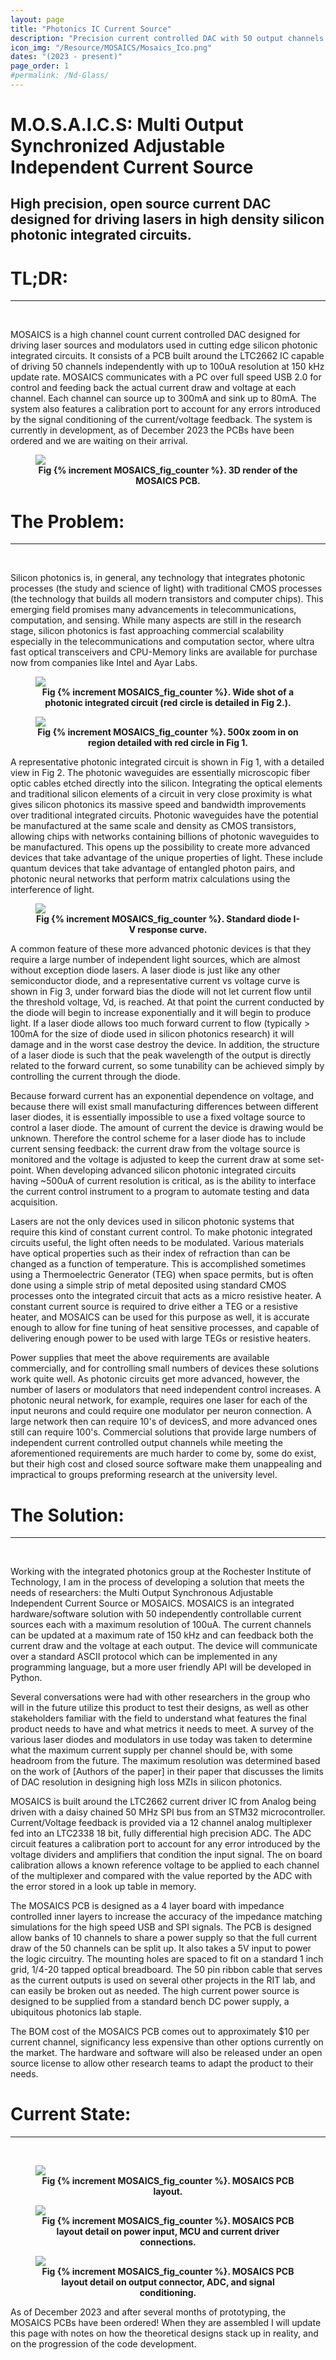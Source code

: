 ```yaml
---
layout: page
title: "Photonics IC Current Source"
description: "Precision current controlled DAC with 50 output channels for development and testing of silicon photonic circuits."
icon_img: "/Resource/MOSAICS/Mosaics_Ico.png"
dates: "(2023 - present)"
page_order: 1
#permalink: /Nd-Glass/
---
```


# M.O.S.A.I.C.S: Multi Output Synchronized Adjustable Independent Current Source
## High precision, open source current DAC designed for driving lasers in high density silicon photonic integrated circuits.        

# TL;DR:
***
<br>

MOSAICS is a high channel count current controlled DAC designed for driving laser sources and modulators used in cutting edge silicon photonic integrated circuits. It consists of a PCB built around the LTC2662 IC capable of driving 50 channels independently with up to 100uA resolution at 150 kHz update rate. MOSAICS communicates with a PC over full speed USB 2.0 for control and feeding back the actual current draw and voltage at each channel. Each channel can source up to 300mA and sink up to 80mA. The system also features a calibration port to account for any errors introduced by the signal conditioning of the current/voltage feedback. The system is currently in development, as of December 2023 the PCBs have been ordered and we are waiting on their arrival. 

<figure>
<center><img src="/Resource/MOSAICS/MOSAICS_Full_Crop.png" style="max-width:50%; min-width:600px; height:auto" class="center"></center>
<figcaption align="center"><b>Fig {% increment MOSAICS_fig_counter %}. 3D render of the MOSAICS PCB.</b></figcaption>
</figure>

# The Problem:
***
<br>

Silicon photonics is, in general, any technology that integrates photonic processes (the study and science of light) with traditional CMOS processes (the technology that builds all modern transistors and computer chips). This emerging field promises many advancements in telecommunications, computation, and sensing. While many aspects are still in the research stage, silicon photonics is fast approaching commercial scalability especially in the telecommunications and computation sector, where ultra fast optical transceivers and CPU-Memory links are available for purchase now from companies like Intel and Ayar Labs. 

<figure>
<center><img src="/Resource/MOSAICS/PIC_Wide.svg" style="max-width:50%; min-width:600px; height:auto" class="center"></center>
<figcaption align="center"><b>Fig {% increment MOSAICS_fig_counter %}. Wide shot of a photonic integrated circuit (red circle is detailed in Fig 2.).</b></figcaption>
</figure>

<figure>
<center><img src="/Resource/MOSAICS/PIC_Detail.svg" style="max-width:50%; min-width:600px; height:auto" class="center"></center>
<figcaption align="center"><b>Fig {% increment MOSAICS_fig_counter %}. 500x zoom in on region detailed with red circle in Fig 1.</b></figcaption>
</figure>

A representative photonic integrated circuit is shown in Fig 1, with a detailed view in Fig 2. The photonic waveguides are essentially microscopic fiber optic cables etched directly into the silicon. Integrating the optical elements and traditional silicon elements of a circuit in very close proximity is what gives silicon photonics its massive speed and bandwidth improvements over traditional integrated circuits. Photonic waveguides have the potential be manufactured at the same scale and density as CMOS transistors, allowing chips with networks containing billions of photonic waveguides to be manufactured. This opens up the possibility to create more advanced devices that take advantage of the unique properties of light. These include quantum devices that take advantage of entangled photon pairs, and photonic neural networks that perform matrix calculations using the interference of light. 

<figure>
<center><img src="/Resource/MOSAICS/Diode_IV.png" style="max-width:50%; min-width:600px; height:auto" class="center"></center>
<figcaption align="center"><b>Fig {% increment MOSAICS_fig_counter %}. Standard diode I-V response curve.</b></figcaption>
</figure>

A common feature of these more advanced photonic devices is that they require a large number of independent light sources, which are almost without exception diode lasers. A laser diode is just like any other semiconductor diode, and a representative current vs voltage curve is shown in Fig 3, under forward bias the diode will not let current flow until the threshold voltage, Vd, is reached. At that point the current conducted by the diode will begin to increase exponentially and it will begin to produce light. If a laser diode allows too much forward current to flow (typically > 100mA for the size of diode used in silicon photonics research) it will damage and in the worst case destroy the device. In addition, the structure of a laser diode is such that the peak wavelength of the output is directly related to the forward current, so some tunability can be achieved simply by controlling the current through the diode. 

Because forward current has an exponential dependence on voltage, and because there will exist small manufacturing differences between different laser diodes, it is essentially impossible to use a fixed voltage source to control a laser diode. The amount of current the device is drawing would be unknown. Therefore the control scheme for a laser diode has to include current sensing feedback: the current draw from the voltage source is monitored and the voltage is adjusted to keep the current draw at some set-point. When developing advanced silicon photonic integrated circuits having ~500uA of current resolution is critical, as is the ability to interface the current control instrument to a program to automate testing and data acquisition. 

Lasers are not the only devices used in silicon photonic systems that require this kind of constant current control. To make photonic integrated circuits useful, the light often needs to be modulated. Various materials have optical properties such as their index of refraction than can be changed as a function of temperature. This is accomplished sometimes using a Thermoelectric Generator (TEG) when space permits, but is often done using a simple strip of metal deposited using standard CMOS processes onto the integrated circuit that acts as a micro resistive heater. A constant current source is required to drive either a TEG or a resistive heater, and MOSAICS can be used for this purpose as well, it is accurate enough to allow for fine tuning of heat sensitive processes, and capable of delivering enough power to be used with large TEGs or resistive heaters.

Power supplies that meet the above requirements are available commercially, and for controlling small numbers of devices these solutions work quite well. As photonic circuits get more advanced, however, the number of lasers or modulators that need independent control increases. A photonic neural network, for example, requires one laser for each of the input neurons and could require one modulator per neuron connection. A large network then can require 10's of devicesS, and more advanced ones still can require 100's. Commercial solutions that provide large numbers of independent current controlled output channels while meeting the aforementioned requirements are much harder to come by, some do exist, but their high cost and closed source software make them unappealing and impractical to groups preforming research at the university level. 

# The Solution:
***
<br>

Working with the integrated photonics group at the Rochester Institute of Technology, I am in the process of developing a solution that meets the needs of researchers: the Multi Output Synchronous Adjustable Independent Current Source or MOSAICS. MOSAICS is an integrated hardware/software solution with 50 independently controllable current sources each with a maximum resolution of 100uA. The current channels can be updated at a maximum rate of 150 kHz and can feedback both the current draw and the voltage at each output. The device will communicate over a standard ASCII protocol which can be implemented in any programming language, but a more user friendly API will be developed in Python. 

Several conversations were had with other researchers in the group who will in the future utilize this product to test their designs, as well as other stakeholders familiar with the field to understand what features the final product needs to have and what metrics it needs to meet. A survey of the various laser diodes and modulators in use today was taken to determine what the maximum current supply per channel should be, with some headroom from the future. The maximum resolution was determined based on the work of [Authors of the paper] in their paper that discusses the limits of DAC resolution in designing high loss MZIs in silicon photonics. 

MOSAICS is built around the LTC2662 current driver IC from Analog being driven with a daisy chained 50 MHz SPI bus from an STM32 microcontroller. Current/Voltage feedback is provided via a 12 channel analog multiplexer fed into an LTC2338 18 bit, fully differential high precision ADC. The ADC circuit features a calibration port to account for any error introduced by the voltage dividers and amplifiers that condition the input signal. The on board calibration allows a known reference voltage to be applied to each channel of the multiplexer and compared with the value reported by the ADC with the error stored in a look up table in memory. 

The MOSAICS PCB is designed as a 4 layer board with impedance controlled inner layers to increase the accuracy of the impedance matching simulations for the high speed USB and SPI signals. The PCB is designed allow banks of 10 channels to share a power supply so that the full current draw of the 50 channels can be split up. It also takes a 5V input to power the logic circuitry. The mounting holes are spaced to fit on a standard 1 inch grid, 1/4-20 tapped optical breadboard. The 50 pin ribbon cable that serves as the current outputs is used on several other projects in the RIT lab, and can easily be broken out as needed. The high current power source is designed to be supplied from a standard bench DC power supply, a ubiquitous photonics lab staple.

The BOM cost of the MOSAICS PCB comes out to approximately $10 per current channel, significancy less expensive than other options currently on the market. The hardware and software will also be released under an open source license to allow other research teams to adapt the product to their needs.

# Current State:
***
<br>

<figure>
<center><img src="/Resource/MOSAICS/MOSAICS_Layout.png" style="max-width:50%; min-width:600px; height:auto" class="center"></center>
<figcaption align="center"><b>Fig {% increment MOSAICS_fig_counter %}. MOSAICS PCB layout.</b></figcaption>
</figure>

<figure>
<center><img src="/Resource/MOSAICS/MOSAICS_Layout_2.png" style="max-width:50%; min-width:600px; height:auto" class="center"></center>
<figcaption align="center"><b>Fig {% increment MOSAICS_fig_counter %}. MOSAICS PCB layout detail on power input, MCU and current driver connections.</b></figcaption>
</figure>

<figure>
<center><img src="/Resource/MOSAICS/MOSAICS_Layout_3.png" style="max-width:50%; min-width:600px; height:auto" class="center"></center>
<figcaption align="center"><b>Fig {% increment MOSAICS_fig_counter %}. MOSAICS PCB layout detail on output connector, ADC, and signal conditioning.</b></figcaption>
</figure>

As of December 2023 and after several months of prototyping, the MOSAICS PCBs have been ordered! When they are assembled I will update this page with notes on how the theoretical designs stack up in reality, and on the progression of the code development. 